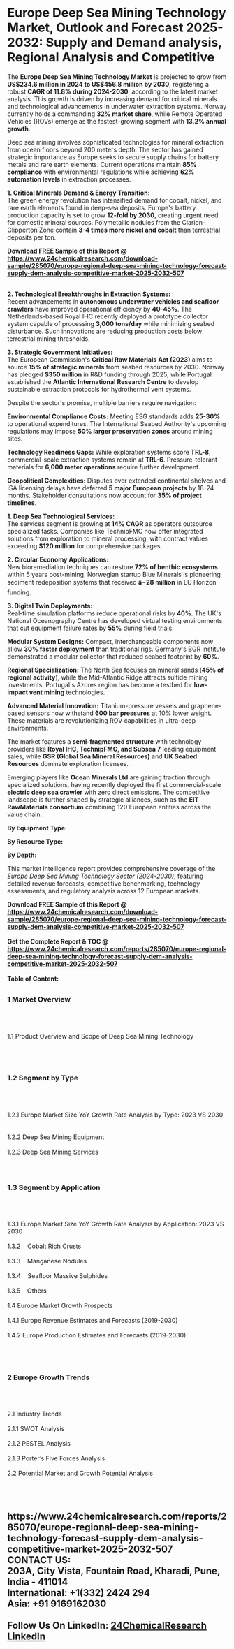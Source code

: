 <h1>Europe Deep Sea Mining Technology Market, Outlook and Forecast 2025-2032: Supply and Demand analysis, Regional Analysis and Competitive</h1><p>The <strong>Europe Deep Sea Mining Technology Market</strong> is projected to grow from <strong>US$234.6 million in 2024 to US$456.8 million by 2030</strong>, registering a robust <strong>CAGR of 11.8% during 2024-2030</strong>, according to the latest market analysis. This growth is driven by increasing demand for critical minerals and technological advancements in underwater extraction systems. Norway currently holds a commanding <strong>32% market share</strong>, while Remote Operated Vehicles (ROVs) emerge as the fastest-growing segment with <strong>13.2% annual growth</strong>.</p><p>Deep sea mining involves sophisticated technologies for mineral extraction from ocean floors beyond 200 meters depth. The sector has gained strategic importance as Europe seeks to secure supply chains for battery metals and rare earth elements. Current operations maintain <strong>85% compliance</strong> with environmental regulations while achieving <strong>62% automation levels</strong> in extraction processes.</p><p><strong>1. Critical Minerals Demand &amp; Energy Transition:</strong><br>
The green energy revolution has intensified demand for cobalt, nickel, and rare earth elements found in deep-sea deposits. Europe's battery production capacity is set to grow <strong>12-fold by 2030</strong>, creating urgent need for domestic mineral sources. Polymetallic nodules from the Clarion-Clipperton Zone contain <strong>3-4 times more nickel and cobalt</strong> than terrestrial deposits per ton.</p><div><b>Download FREE Sample of this Report @ 
            <a href="https://www.24chemicalresearch.com/download-sample/285070/europe-regional-deep-sea-mining-technology-forecast-supply-dem-analysis-competitive-market-2025-2032-507">
            https://www.24chemicalresearch.com/download-sample/285070/europe-regional-deep-sea-mining-technology-forecast-supply-dem-analysis-competitive-market-2025-2032-507</a></b></div><br><p><strong>2. Technological Breakthroughs in Extraction Systems:</strong><br>
Recent advancements in <strong>autonomous underwater vehicles and seafloor crawlers</strong> have improved operational efficiency by <strong>40-45%</strong>. The Netherlands-based Royal IHC recently deployed a prototype collector system capable of processing <strong>3,000 tons/day</strong> while minimizing seabed disturbance. Such innovations are reducing production costs below terrestrial mining thresholds.</p><p><strong>3. Strategic Government Initiatives:</strong><br>
The European Commission's <strong>Critical Raw Materials Act (2023)</strong> aims to source <strong>15% of strategic minerals</strong> from seabed resources by 2030. Norway has pledged <strong>$350 million</strong> in R&amp;D funding through 2025, while Portugal established the <strong>Atlantic International Research Centre</strong> to develop sustainable extraction protocols for hydrothermal vent systems.</p><p>Despite the sector's promise, multiple barriers require navigation:</p><p><strong>Environmental Compliance Costs:</strong> Meeting ESG standards adds <strong>25-30%</strong> to operational expenditures. The International Seabed Authority's upcoming regulations may impose <strong>50% larger preservation zones</strong> around mining sites.</p><p><strong>Technology Readiness Gaps:</strong> While exploration systems score <strong>TRL-8</strong>, commercial-scale extraction systems remain at <strong>TRL-6</strong>. Pressure-tolerant materials for <strong>6,000 meter operations</strong> require further development.</p><p><strong>Geopolitical Complexities:</strong> Disputes over extended continental shelves and ISA licensing delays have deferred <strong>5 major European projects</strong> by 18-24 months. Stakeholder consultations now account for <strong>35% of project timelines</strong>.</p><p><strong>1. Deep Sea Technological Services:</strong><br>
The services segment is growing at <strong>14% CAGR</strong> as operators outsource specialized tasks. Companies like TechnipFMC now offer integrated solutions from exploration to mineral processing, with contract values exceeding <strong>$120 million</strong> for comprehensive packages.</p><p><strong>2. Circular Economy Applications:</strong><br>
New bioremediation techniques can restore <strong>72% of benthic ecosystems</strong> within 5 years post-mining. Norwegian startup Blue Minerals is pioneering sediment redeposition systems that received <strong>â¬28 million</strong> in EU Horizon funding.</p><p><strong>3. Digital Twin Deployments:</strong><br>
Real-time simulation platforms reduce operational risks by <strong>40%</strong>. The UK's National Oceanography Centre has developed virtual testing environments that cut equipment failure rates by <strong>55%</strong> during field trials.</p><p><strong>Modular System Designs:</strong> Compact, interchangeable components now allow <strong>30% faster deployment</strong> than traditional rigs. Germany's BGR institute demonstrated a modular collector that reduced seabed footprint by <strong>60%</strong>.</p><p><strong>Regional Specialization:</strong> The North Sea focuses on mineral sands (<strong>45% of regional activity</strong>), while the Mid-Atlantic Ridge attracts sulfide mining investments. Portugal's Azores region has become a testbed for <strong>low-impact vent mining</strong> technologies.</p><p><strong>Advanced Material Innovation:</strong> Titanium-pressure vessels and graphene-based sensors now withstand <strong>600 bar pressures</strong> at 10% lower weight. These materials are revolutionizing ROV capabilities in ultra-deep environments.</p><p>The market features a <strong>semi-fragmented structure</strong> with technology providers like <strong>Royal IHC, TechnipFMC, and Subsea 7</strong> leading equipment sales, while <strong>GSR (Global Sea Mineral Resources)</strong> and <strong>UK Seabed Resources</strong> dominate exploration licenses.</p><p>Emerging players like <strong>Ocean Minerals Ltd</strong> are gaining traction through specialized solutions, having recently deployed the first commercial-scale <strong>electric deep sea crawler</strong> with zero direct emissions. The competitive landscape is further shaped by strategic alliances, such as the <strong>EIT RawMaterials consortium</strong> combining 120 European entities across the value chain.</p><p><strong>By Equipment Type:</strong></p><p><strong>By Resource Type:</strong></p><p><strong>By Depth:</strong></p><p>This market intelligence report provides comprehensive coverage of the <em>Europe Deep Sea Mining Technology Sector (2024-2030)</em>, featuring detailed revenue forecasts, competitive benchmarking, technology assessments, and regulatory analysis across 12 European markets.</p><div><b>Download FREE Sample of this Report @ 
            <a href="https://www.24chemicalresearch.com/download-sample/285070/europe-regional-deep-sea-mining-technology-forecast-supply-dem-analysis-competitive-market-2025-2032-507">
            https://www.24chemicalresearch.com/download-sample/285070/europe-regional-deep-sea-mining-technology-forecast-supply-dem-analysis-competitive-market-2025-2032-507</a></b></div><br><div><b>Get the Complete Report & TOC @ 
            <a href="https://www.24chemicalresearch.com/reports/285070/europe-regional-deep-sea-mining-technology-forecast-supply-dem-analysis-competitive-market-2025-2032-507">
            https://www.24chemicalresearch.com/reports/285070/europe-regional-deep-sea-mining-technology-forecast-supply-dem-analysis-competitive-market-2025-2032-507</a></b></div><br>
            <b>Table of Content:</b><p><h2><span style="font-size:16px"><strong>1 Market Overview&nbsp;&nbsp; &nbsp;</strong></span></h2><br />
<br />
<p>1.1 Product Overview and Scope of Deep Sea Mining Technology&nbsp;</p><br />
<br />
<h2><strong><span style="font-size:16px">1.2 Segment by Type&nbsp;&nbsp; &nbsp;</span></strong></h2><br />
<br />
<p>1.2.1 Europe Market Size YoY Growth Rate Analysis by Type: 2023 VS 2030&nbsp;&nbsp; &nbsp;<br /><br />
1.2.2 Deep Sea Mining Equipment&nbsp;&nbsp; &nbsp;<br /><br />
1.2.3 Deep Sea Mining Services<br /><br />
<br />
<h2><span style="font-size:16px"><strong>1.3 Segment by Application&nbsp;&nbsp;</strong></span></h2><br />
<br />
<p>1.3.1 Europe Market Size YoY Growth Rate Analysis by Application: 2023 VS 2030&nbsp;&nbsp; &nbsp;<br /><br />
1.3.2&nbsp;&nbsp; &nbsp;Cobalt Rich Crusts<br /><br />
1.3.3&nbsp;&nbsp; &nbsp;Manganese Nodules<br /><br />
1.3.4&nbsp;&nbsp; &nbsp;Seafloor Massive Sulphides<br /><br />
1.3.5&nbsp;&nbsp; &nbsp;Others<br /><br />
1.4 Europe Market Growth Prospects&nbsp;&nbsp; &nbsp;<br /><br />
1.4.1 Europe Revenue Estimates and Forecasts (2019-2030)&nbsp;&nbsp; &nbsp;<br /><br />
1.4.2 Europe Production Estimates and Forecasts (2019-2030)&nbsp;&nbsp;</p><br />
<br />
<h2><span style="font-size:16px"><strong>2 Europe Growth Trends&nbsp;&nbsp; &nbsp;</strong></span></h2><br />
<br />
<p>2.1 Industry Trends&nbsp;&nbsp; &nbsp;<br /><br />
2.1.1 SWOT Analysis&nbsp;&nbsp; &nbsp;<br /><br />
2.1.2 PESTEL Analysis&nbsp;&nbsp; &nbsp;<br /><br />
2.1.3 Porter&rsquo;s Five Forces Analysis&nbsp;&nbsp; &nbsp;<br /><br />
2.2 Potential Market and Growth Potential Analysis&nbsp;&nbsp; &nbsp;</p><br />
<br />
<h2><span style="font-</p><div><b>Get the Complete Report & TOC @ 
            <a href="https://www.24chemicalresearch.com/reports/285070/europe-regional-deep-sea-mining-technology-forecast-supply-dem-analysis-competitive-market-2025-2032-507">
            https://www.24chemicalresearch.com/reports/285070/europe-regional-deep-sea-mining-technology-forecast-supply-dem-analysis-competitive-market-2025-2032-507</a></b></div><br><b>CONTACT US:</b><br>
            203A, City Vista, Fountain Road, Kharadi, Pune, India - 411014<br>
            International: +1(332) 2424 294<br>
            Asia: +91 9169162030 <br><br>
            Follow Us On LinkedIn: <a href="https://www.linkedin.com/company/24chemicalresearch/">24ChemicalResearch LinkedIn</a>